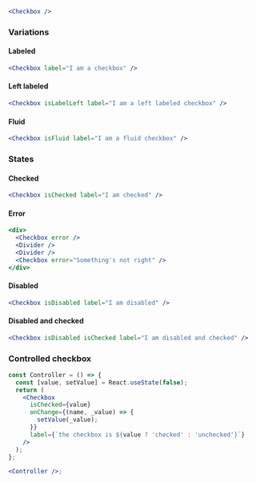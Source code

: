 ```jsx
<Checkbox />
```

### Variations

#### Labeled

```jsx
<Checkbox label="I am a checkbox" />
```

#### Left labeled

```jsx
<Checkbox isLabelLeft label="I am a left labeled checkbox" />
```

#### Fluid

```jsx
<Checkbox isFluid label="I am a fluid checkbox" />
```

### States

#### Checked

```jsx
<Checkbox isChecked label="I am checked" />
```

#### Error

```jsx
<div>
  <Checkbox error />
  <Divider />
  <Divider />
  <Checkbox error="Something's not right" />
</div>
```

#### Disabled

```jsx
<Checkbox isDisabled label="I am disabled" />
```

#### Disabled and checked

```jsx
<Checkbox isDisabled isChecked label="I am disabled and checked" />
```

### Controlled checkbox

```jsx
const Controller = () => {
  const [value, setValue] = React.useState(false);
  return (
    <Checkbox
      isChecked={value}
      onChange={(name, _value) => {
        setValue(_value);
      }}
      label={`the checkbox is ${value ? 'checked' : 'unchecked'}`}
    />
  );
};

<Controller />;
```
